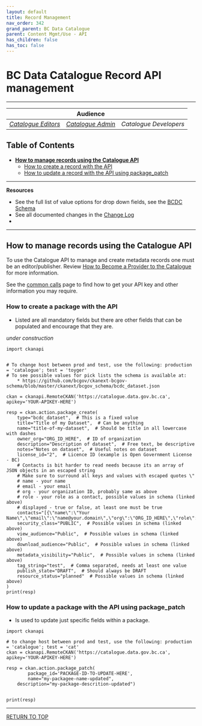 ```yaml
---
layout: default
title: Record Management
nav_order: 342
grand_parent: BC Data Catalogue
parent: Content Mgmt/Use - API
has_children: false
has_toc: false
---
```


# **BC Data Catalogue Record API management**

-------------

||**Audience** | |
|:---:|:---:|:---:|
| [*Catalogue Editors*](../glossary.html#metadata_editor) | [*Catalogue Admin*](../glossary.html#metadata_admin) | *Catalogue Developers* |

## Table of Contents
+ [**How to manage records using the Catalogue API**](#how-to-manage-records-using-the-catalogue-api)
	+ [How to create a record with the API](#how-to-create-a-record-with-the-api)
	+ [How to update a record with the API using package_patch](#how-to-update-a-record-with-the-api-using-package_patch)

-----------------------
**Resources**
+ See the full list of value options for drop down fields, see the [BCDC Schema](https://catalogue.data.gov.bc.ca/api/3/action/scheming_dataset_schema_show?type=bcdc_dataset)
+ See all documented changes in the [Change Log](https://github.com/bcgov/ckan-ui/blob/master/pages/beta_schema_changes.md#application-resource-level-changes)
+ 
-----------------------

## How to manage records using the Catalogue API
To use the Catalogue API to manage and create metadata records one must be an editor/publisher. Review [How to Become a Provider to the Catalogue](dps_bcdc_w.md#HOW-TO-BECOME-A-PROVIDER-TO-THE-CATALOGUE) for more information.

See the [common calls](/dps_bcdc_api_w_common_calls.html) page to find how to get your API key and other information you may require.

### How to create a package with the API

* Listed are all mandatory fields but there are other fields that can be populated and encourage that they are.

_under construction_

```
import ckanapi


# To change host between prod and test, use the following: production = 'catalogue'; test = 'toyger'
# To see possible values for pick lists the schema is available at:
	* https://github.com/bcgov/ckanext-bcgov-schema/blob/master/ckanext/bcgov_schema/bcdc_dataset.json
 
ckan = ckanapi.RemoteCKAN('https://catalogue.data.gov.bc.ca', apikey='YOUR-APIKEY-HERE')

resp = ckan.action.package_create(
    type="bcdc_dataset",  # This is a fixed value
    title="Title of my Dataset",  # Can be anything
    name="title-of-my-dataset",  # Should be title in all lowercase with dashes
    owner_org="ORG_ID_HERE",  # ID of organization
    description="Description of dataset",  # Free text, be descriptive
    notes="Notes on dataset",  # Useful notes on dataset
    license_id="2",  # Licence ID (example is Open Government License - BC)
    # Contacts is bit harder to read needs because its an array of JSON objects in an escaped string
    # Make sure to surround all keys and values with escaped quotes \"
    # name - your name
    # email - your email
    # org - your organization ID, probably same as above
    # role - your role as a contact, possible values in schema (linked above)
    # displayed - true or false, at least one must be true
    contacts="[{\"name\":\"Your Name\",\"email\":\"name@your.domain\",\"org\":\"ORG_ID_HERE\",\"role\":\"pointOfContact\",\"displayed\":true}]",
    security_class="PUBLIC",  # Possible values in schema (linked above)
    view_audience="Public",  # Possible values in schema (linked above)
    download_audience="Public",  # Possible values in schema (linked above)
    metadata_visibility="Public",  # Possible values in schema (linked above)
    tag_string="test",  # Comma separated, needs at least one value
    publish_state="DRAFT",  # Should always be DRAFT
    resource_status="planned"  # Possible values in schema (linked above)
)
print(resp)
```

### How to update a package with the API using package_patch

* Is used to update just specific fields within a package.

```
import ckanapi

# to change host between prod and test, use the following: production = 'catalogue'; test = 'cat'
ckan = ckanapi.RemoteCKAN('https://catalogue.data.gov.bc.ca', apikey='YOUR-APIKEY-HERE')

resp = ckan.action.package_patch(
        package_id='PACKAGE-ID-TO-UPDATE-HERE',
        name="my-packagee-name-updated",
	description="my-package-descrition-updated")


print(resp)
```

-------------------------------------------------------

[RETURN TO TOP][1]

[1]: #bc-data-catalogue-record-api-management
